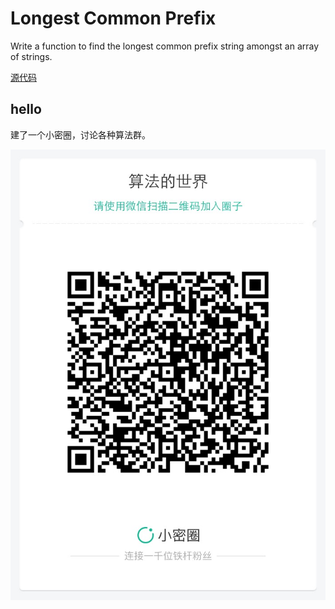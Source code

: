 # Longest Common Prefix

Write a function to find the longest common prefix string amongst an array of strings.  

[源代码](longest-common-prefix.cpp)



## hello

建了一个小密圈，讨论各种算法群。  

![小密圈](../../suanfa_xiaomiquan.jpg)

